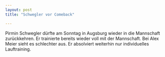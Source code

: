 ```yaml
---
layout: post
title: "Schwegler vor Comeback"

---
```


Pirmin Schwegler dürfte am Sonntag in Augsburg wieder in die Mannschaft zurückkehren. Er trainierte bereits wieder voll mit der Mannschaft. Bei Alex Meier sieht es schlechter aus. Er absolviert weiterhin nur individuelles Lauftraining.


